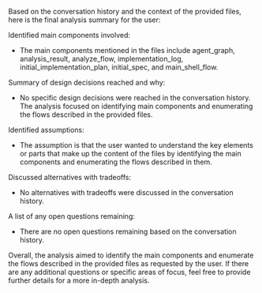 Based on the conversation history and the context of the provided files, here is the final analysis summary for the user:

Identified main components involved:
- The main components mentioned in the files include agent_graph, analysis_result, analyze_flow, implementation_log, initial_implementation_plan, initial_spec, and main_shell_flow.

Summary of design decisions reached and why:
- No specific design decisions were reached in the conversation history. The analysis focused on identifying main components and enumerating the flows described in the provided files.

Identified assumptions:
- The assumption is that the user wanted to understand the key elements or parts that make up the content of the files by identifying the main components and enumerating the flows described in them.

Discussed alternatives with tradeoffs:
- No alternatives with tradeoffs were discussed in the conversation history.

A list of any open questions remaining:
- There are no open questions remaining based on the conversation history.

Overall, the analysis aimed to identify the main components and enumerate the flows described in the provided files as requested by the user. If there are any additional questions or specific areas of focus, feel free to provide further details for a more in-depth analysis.